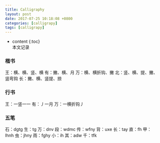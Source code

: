 ```yaml
---
title: Calligraphy
layout: post
date: 2017-07-25 10:18:08 +0800
categories: [calligrapy]
tags: [calligrapy]
---
```



* content
{:toc}                                                                                                          
本文记录











### 楷书

王：横、横、竖、横
有：撇、横、月
万：横、横折钩、撇
北：竖、横、提、撇、竖弯钩
长：撇、横、竖提、捺
### 行书

王：一竖一一
有：丿一月
万：一横折钩丿


### 五笔

石：dgtg
生：tg
万：dnv
段：wdmc
传：wfny
背：uxe
长：tay
直：fh
甲：lhnh
虫：jhny
雨：fghy
小：ih
其：adw
千：tfk
